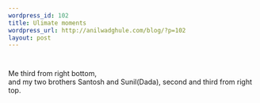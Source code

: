 ```yaml
--- 
wordpress_id: 102
title: Ulimate moments
wordpress_url: http://anilwadghule.com/blog/?p=102
layout: post
---
```

<a onblur="try {parent.deselectBloggerImageGracefully();} catch(e) {}" href="http://photos1.blogger.com/blogger/4837/701/1600/Ultimate.jpg"><img style="margin: 0px auto 10px; display: block; text-align: center; cursor: pointer;" src="http://photos1.blogger.com/blogger/4837/701/320/Ultimate.jpg" alt="" border="0" /></a><br />Me third from right bottom,<br />and my two brothers Santosh and Sunil(Dada), second and third from right top.
